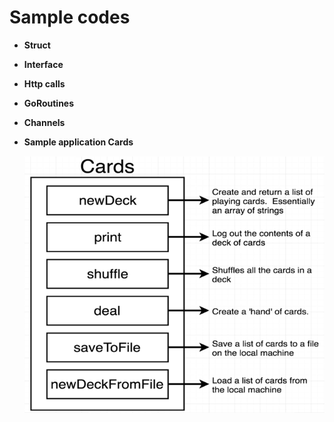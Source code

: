 # Sample codes

* **Struct**
* **Interface**
* **Http calls**
* **GoRoutines**
* **Channels**
* **Sample application Cards**

  <img src="Cards_functionality.png" alt="Cards application functionality"/>
 


